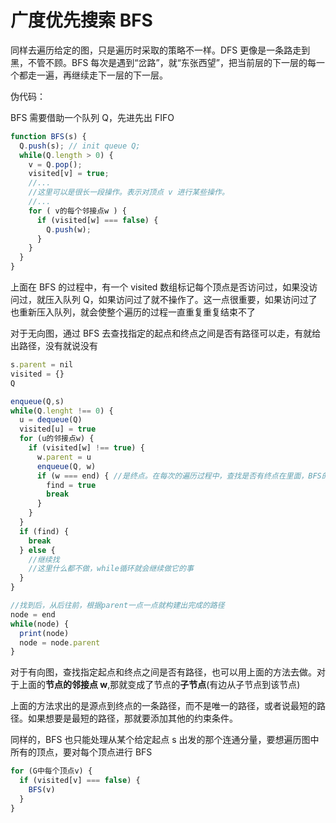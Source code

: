 # 广度优先搜索 BFS

同样去遍历给定的图，只是遍历时采取的策略不一样。DFS 更像是一条路走到黑，不管不顾。BFS 每次是遇到“岔路”，就“东张西望”，把当前层的下一层的每一个都走一遍，再继续走下一层的下一层。

伪代码：

BFS 需要借助一个队列 Q，先进先出 FIFO

```js
function BFS(s) {
  Q.push(s); // init queue Q;
  while(Q.length > 0) {
    v = Q.pop();
    visited[v] = true;
    //...
    //这里可以是很长一段操作。表示对顶点 v 进行某些操作。
    //...
    for ( v的每个邻接点w ) {
      if (visited[w] === false) {
        Q.push(w);
      }
    }
  }
}

```

上面在 BFS 的过程中，有一个 visited 数组标记每个顶点是否访问过，如果没访问过，就压入队列 Q，如果访问过了就不操作了。这一点很重要，如果访问过了也重新压入队列，就会使整个遍历的过程一直重复重复结束不了

对于无向图，通过 BFS 去查找指定的起点和终点之间是否有路径可以走，有就给出路径，没有就说没有

```js
s.parent = nil
visited = {}
Q

enqueue(Q,s)
while(Q.lenght !== 0) {
  u = dequeue(Q)
  visited[u] = true
  for (u的邻接点w) {
    if (visited[w] !== true) {
      w.parent = u
      enqueue(Q, w)
      if (w === end) { //是终点。在每次的遍历过程中，查找是否有终点在里面，BFS的原意是遍历所有节点
        find = true
        break
      }
    }
  }
  if (find) {
    break
  } else {
    //继续找
    //这里什么都不做，while循环就会继续做它的事
  }
}

//找到后，从后往前，根据parent一点一点就构建出完成的路径
node = end
while(node) {
  print(node)
  node = node.parent
}

```

对于有向图，查找指定起点和终点之间是否有路径，也可以用上面的方法去做。对于上面的**节点的邻接点 w**,那就变成了节点的**子节点**(有边从子节点到该节点)

上面的方法求出的是源点到终点的一条路径，而不是唯一的路径，或者说最短的路径。如果想要是最短的路径，那就要添加其他的约束条件。

同样的，BFS 也只能处理从某个给定起点 s 出发的那个连通分量，要想遍历图中所有的顶点，要对每个顶点进行 BFS

```js
for (G中每个顶点v) {
  if (visited[v] === false) {
    BFS(v)
  }
}
```
